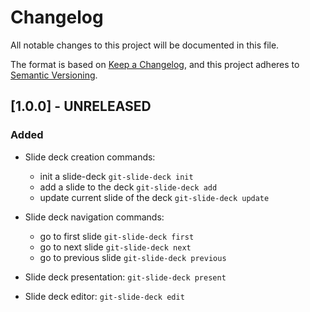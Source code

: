# Changelog

All notable changes to this project will be documented in this file.

The format is based on [Keep a Changelog](https://keepachangelog.com/en/1.0.0/),
and this project adheres to
[Semantic Versioning](https://semver.org/spec/v2.0.0.html).

## [1.0.0] - UNRELEASED

### Added

- Slide deck creation commands:

  - init a slide-deck `git-slide-deck init`
  - add a slide to the deck `git-slide-deck add`
  - update current slide of the deck `git-slide-deck update`

- Slide deck navigation commands:

  - go to first slide `git-slide-deck first`
  - go to next slide `git-slide-deck next`
  - go to previous slide `git-slide-deck previous`

- Slide deck presentation: `git-slide-deck present`
- Slide deck editor: `git-slide-deck edit`

